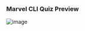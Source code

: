 ### Marvel CLI Quiz Preview
![image](https://user-images.githubusercontent.com/98400348/210348636-ac192c84-6d88-45b8-a921-9a16d8574e3a.png)
